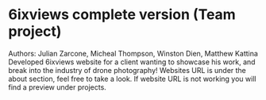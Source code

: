 # 6ixviews complete version (Team project)
Authors: Julian Zarcone, Micheal Thompson, Winston Dien, Matthew Kattina
Developed 6ixviews website for a client wanting to showcase his work, and break into the industry of drone photography!
Websites URL is under the about section, feel free to take a look.
If website URL is not working you will find a preview under projects.

